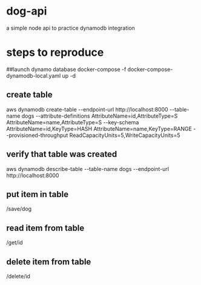# dog-api
a simple node api to practice dynamodb integration

# steps to reproduce
##launch dynamo database 
docker-compose -f docker-compose-dynamodb-local.yaml up -d

## create table 
aws dynamodb create-table --endpoint-url http://localhost:8000 --table-name dogs --attribute-definitions AttributeName=id,AttributeType=S AttributeName=name,AttributeType=S --key-schema AttributeName=id,KeyType=HASH AttributeName=name,KeyType=RANGE --provisioned-throughput ReadCapacityUnits=5,WriteCapacityUnits=5

## verify that table was created
aws dynamodb describe-table --table-name dogs --endpoint-url http://localhost:8000

## put item in table
/save/dog

## read item from table
/get/id

## delete item from table
/delete/id